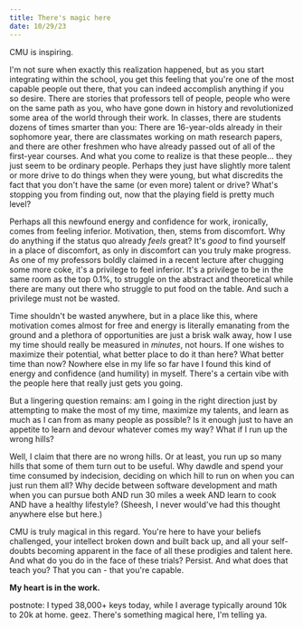 ```yaml
---
title: There's magic here
date: 10/29/23
---
```


CMU is inspiring.

I'm not sure when exactly this realization happened, but as you start integrating within the school, you get this feeling that you're one of the most capable people out there, that you can indeed accomplish anything if you so desire. There are stories that professors tell of people, people who were on the same path as you, who have gone down in history and revolutionized some area of the world through their work. In classes, there are students dozens of times smarter than you: There are 16-year-olds already in their sophomore year, there are classmates working on math research papers, and there are other freshmen who have already passed out of all of the first-year courses. And what you come to realize is that these people... they just seem to be ordinary people. Perhaps they just have slightly more talent or more drive to do things when they were young, but what discredits the fact that you don't have the same (or even more) talent or drive? What's stopping you from finding out, now that the playing field is pretty much level?

Perhaps all this newfound energy and confidence for work, ironically, comes from feeling inferior. Motivation, then, stems from discomfort. Why do anything if the status quo already _feels_ great? It's _good_ to find yourself in a place of discomfort, as only in discomfort can you truly make progress. As one of my professors boldly claimed in a recent lecture after chugging some more coke, it's a privilege to feel inferior. It's a privilege to be in the same room as the top 0.1%, to struggle on the abstract and theoretical while there are many out there who struggle to put food on the table. And such a privilege must not be wasted.

Time shouldn't be wasted anywhere, but in a place like this, where motivation comes almost for free and energy is literally emanating from the ground and a plethora of opportunities are just a brisk walk away, how I use my time should really be measured in _minutes_, not hours. If one wishes to maximize their potential, what better place to do it than here? What better time than now? Nowhere else in my life so far have I found this kind of energy and confidence (and humility) in myself. There's a certain vibe with the people here that really just gets you going.

But a lingering question remains: am I going in the right direction just by attempting to make the most of my time, maximize my talents, and learn as much as I can from as many people as possible? Is it enough just to have an appetite to learn and devour whatever comes my way? What if I run up the wrong hills?

Well, I claim that there are no wrong hills. Or at least, you run up so many hills that some of them turn out to be useful. Why dawdle and spend your time consumed by indecision, deciding on which hill to run on when you can just run them all? Why decide between software development and math when you can pursue both AND run 30 miles a week AND learn to cook AND have a healthy lifestyle? (Sheesh, I never would've had this thought anywhere else but here.)

CMU is truly magical in this regard. You're here to have your beliefs challenged, your intellect broken down and built back up, and all your self-doubts becoming apparent in the face of all these prodigies and talent here. And what do you do in the face of these trials? Persist. And what does that teach you? That you can - that you're capable.

**My heart is in the work.**

postnote: I typed 38,000+ keys today, while I average typically around 10k to 20k at home. geez. There's something magical here, I'm telling ya.

<!---
Themes

- - You learn that you're capable, that you're powerful, and that you have so much room to grow. You learn that knowledge is powerful, and that anything is possible.

    - the atmosphere at CMU is you can do more. Look at what others are doing. Why can’t you do that or something equivalent in caliber to that? You totally can. And you should. Because there's nothing stopping you.

    - It's a privilege to feel inferior (paraphrasing Mackey)

      - Met people dozens of times smarter than from my high school.

    - Dante

      - the Concepts teacher literally singled him out (several times!) and adjusted his
        - 16 and a sophomore at some other college. thinking of transferring here. (Like it’s CMU’s job to persuade him to come, not the other way around)
        - !!!
        - If you could be so good at math at 16, there’s no excuse why I shouldn’t be as good (or even better at 18)
          - Talent?

  - You learn that time is not meant to be wasted - especially here

    - I think my one chance at maximizing my future potential is here. There’s no where else where I can get this much energy/motivation and whatnot.

- Heading in the right direction?

  - grinding up the wrong hills while regressing and falling back on the ones that matter

    - What if I turn into a math nerd like Eric Zheng or something?

  - What _is_ the wrong direction? If you end up smarter, wiser, and more capable of helping humanity, what's wrong with that?

  - People are often bad at knowing what they like - so why not try something new? Why not try _everything_ that seems to be beneficial?

- Purpose: maximize your own self-potential/talents/abilities

  - If not that, then what good do you serve humanity?
  - aka learn for humanity. Learn for the world. Learn for the sake of helping others in the future. (And of course, have fun doing it.)
-->
